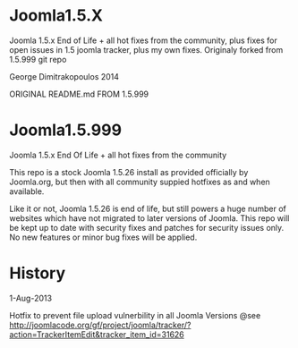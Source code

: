 
Joomla1.5.X
============
Joomla 1.5.x End of Life + all hot fixes from the community, plus fixes for open issues in 1.5 joomla tracker, plus my own fixes. Originaly forked from 1.5.999 git repo

George Dimitrakopoulos 2014



ORIGINAL README.md FROM 1.5.999

Joomla1.5.999
=============

Joomla 1.5.x End Of Life + all hot fixes from the community

This repo is a stock Joomla 1.5.26 install as provided officially by Joomla.org, but then with all community suppied hotfixes as and when available.

Like it or not, Joomla 1.5.26 is end of life, but still powers a huge number of websites which have not migrated to later versions of Joomla. This repo will be kept up to date with security fixes and patches for security issues only. No new features or minor bug fixes will be applied.


History
=============
1-Aug-2013

Hotfix to prevent file upload vulnerbility in all Joomla Versions
@see http://joomlacode.org/gf/project/joomla/tracker/?action=TrackerItemEdit&tracker_item_id=31626

